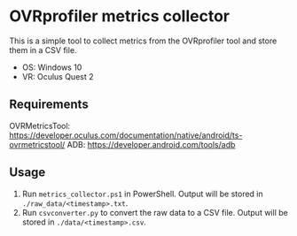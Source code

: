 # OVRprofiler metrics collector

This is a simple tool to collect metrics from the OVRprofiler tool and store them in a CSV file.

* OS: Windows 10
* VR: Oculus Quest 2

## Requirements
OVRMetricsTool: https://developer.oculus.com/documentation/native/android/ts-ovrmetricstool/
ADB: https://developer.android.com/tools/adb

## Usage
1. Run `metrics_collector.ps1` in PowerShell. Output will be stored in `./raw_data/<timestamp>.txt`.
2. Run `csvconverter.py` to convert the raw data to a CSV file. Output will be stored in `./data/<timestamp>.csv`.
